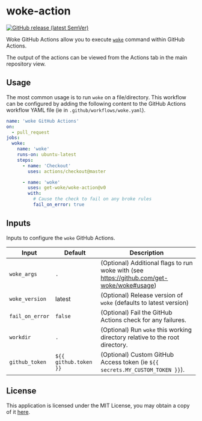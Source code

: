 # woke-action

[![GitHub release (latest SemVer)](https://img.shields.io/github/v/release/get-woke/woke-action?logo=github&sort=semver)](https://github.com/get-woke/woke-action/releases)

Woke GitHub Actions allow you to execute [`woke`](https://github.com/get-woke/woke) command within GitHub Actions.

The output of the actions can be viewed from the Actions tab in the main repository view.

## Usage

The most common usage is to run `woke` on a file/directory. This workflow can be configured by adding the following content to the GitHub Actions workflow YAML file (ie in `.github/workflows/woke.yaml`).

```yaml
name: 'woke GitHub Actions'
on:
  - pull_request
jobs:
  woke:
    name: 'woke'
    runs-on: ubuntu-latest
    steps:
      - name: 'Checkout'
        uses: actions/checkout@master

      - name: 'woke'
        uses: get-woke/woke-action@v0
        with:
          # Cause the check to fail on any broke rules
          fail_on_error: true
```

## Inputs

Inputs to configure the `woke` GitHub Actions.

| Input            | Default               | Description                                                                                       |
|------------------|-----------------------|---------------------------------------------------------------------------------------------------|
| `woke_args`      | `.`                   | (Optional) Additional flags to run woke with (see <https://github.com/get-woke/woke#usage>) |
| `woke_version`   | latest                | (Optional) Release version of `woke` (defaults to latest version)                                 |
| `fail_on_error`  | `false`               | (Optional) Fail the GitHub Actions check for any failures.                                        |
| `workdir`        | `.`                   | (Optional) Run `woke` this working directory relative to the root directory.                      |
| `github_token`   | `${{ github.token }}` | (Optional) Custom GitHub Access token (ie `${{ secrets.MY_CUSTOM_TOKEN }}`).                      |

## License

This application is licensed under the MIT License, you may obtain a copy of it
[here](https://github.com/get-woke/woke-action/blob/main/LICENSE).
